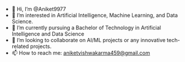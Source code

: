 - 👋 Hi, I’m @Aniket9977
- 👀 I’m interested in Artificial Intelligence, Machine Learning, and Data Science.
- 🌱 I’m currently pursuing a Bachelor of Technology in Artificial Intelligence and Data Science
- 💞️ I’m looking to collaborate on AI/ML projects or any innovative tech-related projects.
- 📫 How to reach me: [aniketvishwakarma459@gmail.com](mailto:aniketvishwakarma459@gmail.com)
